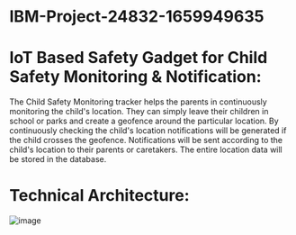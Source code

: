 # IBM-Project-24832-1659949635
# IoT Based Safety Gadget for Child Safety Monitoring & Notification:

The Child Safety Monitoring tracker helps the parents in continuously monitoring the child's location. They can simply leave their children in school or parks and create a geofence around the particular location. By continuously checking the child's location notifications will be generated if the child crosses the geofence. Notifications will be sent according to the child's location to their parents or caretakers. The entire location data will be stored in the database.

# Technical Architecture:


![image](https://user-images.githubusercontent.com/111041889/202830977-e631db9f-027f-474a-9aaf-1be538aed25f.png)
